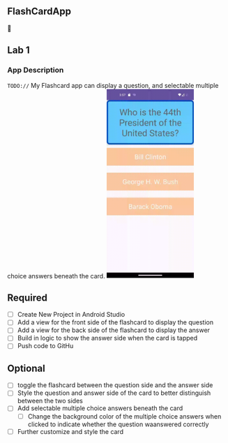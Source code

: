 ## FlashCardApp
📝 
## Lab 1

### App Description
`TODO://` My Flashcard app  can display a question, and selectable multiple choice answers beneath the card.
<img src="https://github.com/Vandersar02/FlashCardApp/blob/main/flashcardapp(vandersar).gif" width=200><br>

## Required
- [ ] Create New Project in Android Studio
- [ ] Add a view for the front side of the flashcard to display the question
- [ ] Add a view for the back side of the flashcard to display the answer
- [ ] Build in logic to show the answer side when the card is tapped
- [ ] Push code to GitHu
## Optional
- [ ] toggle the flashcard between the question side and the answer side
- [ ] Style the question and answer side of the card to better distinguish between the two sides
- [ ] Add selectable multiple choice answers beneath the card
   - [ ] Change the background color of the multiple choice answers when clicked to indicate whether the question waanswered correctly
- [ ] Further customize and style the card

